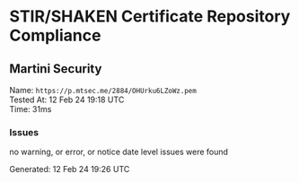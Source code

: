 # STIR/SHAKEN Certificate Repository Compliance

## Martini Security

Name: `https://p.mtsec.me/2884/OHUrku6LZoWz.pem`\
Tested At: 12 Feb 24 19:18 UTC\
Time: 31ms

### Issues

no warning, or error, or notice date level issues were found

Generated: 12 Feb 24 19:26 UTC